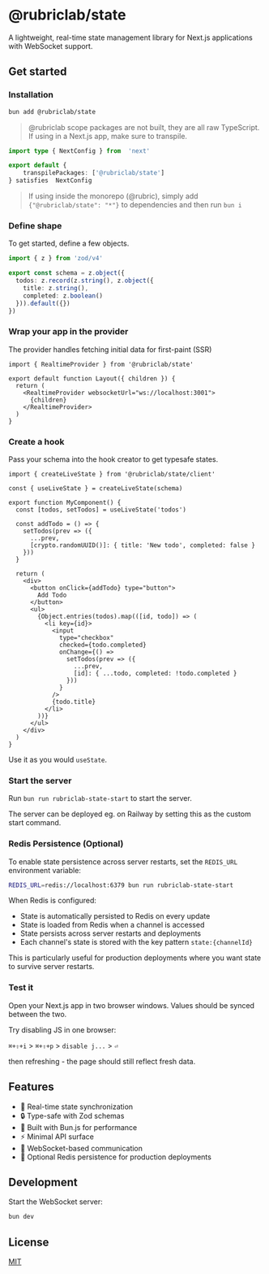 # @rubriclab/state

A lightweight, real-time state management library for Next.js applications with WebSocket support.

## Get started

### Installation

```sh
bun add @rubriclab/state
```

> @rubriclab scope packages are not built, they are all raw TypeScript. If using in a Next.js app, make sure to transpile.

```ts next.config.ts
import type { NextConfig } from  'next'

export default {
	transpilePackages: ['@rubriclab/state']
} satisfies  NextConfig
```

> If using inside the monorepo (@rubric), simply add `{"@rubriclab/state": "*"}` to dependencies and then run `bun i`

### Define shape

To get started, define a few objects.

```ts
import { z } from 'zod/v4'

export const schema = z.object({
  todos: z.record(z.string(), z.object({
    title: z.string(),
    completed: z.boolean()
  })).default({})
})
```

### Wrap your app in the provider

The provider handles fetching initial data for first-paint (SSR)

```tsx
import { RealtimeProvider } from '@rubriclab/state'

export default function Layout({ children }) {
  return (
    <RealtimeProvider websocketUrl="ws://localhost:3001">
      {children}
    </RealtimeProvider>
  )
}
```

### Create a hook

Pass your schema into the hook creator to get typesafe states.

```tsx
import { createLiveState } from '@rubriclab/state/client'

const { useLiveState } = createLiveState(schema)

export function MyComponent() {
  const [todos, setTodos] = useLiveState('todos')
  
  const addTodo = () => {
    setTodos(prev => ({
      ...prev,
      [crypto.randomUUID()]: { title: 'New todo', completed: false }
    }))
  }

  return (
    <div>
      <button onClick={addTodo} type="button">
        Add Todo
      </button>
      <ul>
        {Object.entries(todos).map(([id, todo]) => (
          <li key={id}>
            <input
              type="checkbox"
              checked={todo.completed}
              onChange={() => 
                setTodos(prev => ({
                  ...prev,
                  [id]: { ...todo, completed: !todo.completed }
                }))
              }
            />
            {todo.title}
          </li>
        ))}
      </ul>
    </div>
  )
}
```

Use it as you would `useState`.

### Start the server

Run `bun run rubriclab-state-start` to start the server.

The server can be deployed eg. on Railway by setting this as the custom start command.

### Redis Persistence (Optional)

To enable state persistence across server restarts, set the `REDIS_URL` environment variable:

```sh
REDIS_URL=redis://localhost:6379 bun run rubriclab-state-start
```

When Redis is configured:
- State is automatically persisted to Redis on every update
- State is loaded from Redis when a channel is accessed
- State persists across server restarts and deployments
- Each channel's state is stored with the key pattern `state:{channelId}`

This is particularly useful for production deployments where you want state to survive server restarts.

### Test it

Open your Next.js app in two browser windows. Values should be synced between the two.

Try disabling JS in one browser:

`⌘+⇧+i` > `⌘+⇧+p` > `disable j...` > `⏎`

then refreshing - the page should still reflect fresh data.

## Features

- 🔄 Real-time state synchronization
- 🔒 Type-safe with Zod schemas
- 🚀 Built with Bun.js for performance
- ⚡️ Minimal API surface
- 🔌 WebSocket-based communication
- 💾 Optional Redis persistence for production deployments

## Development

Start the WebSocket server:

```sh
bun dev
```

## License

[MIT](/LICENSE)
